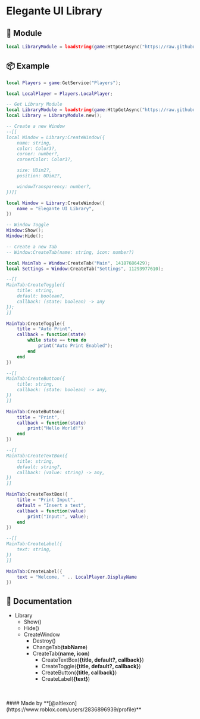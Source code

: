 # Elegante UI Library

## 📜 Module
```lua
local LibraryModule = loadstring(game:HttpGetAsync("https://raw.githubusercontent.com/AltLexon/Elegante-UI-Library/master/run.lua"))();
```

## 📦 Example
```lua
local Players = game:GetService("Players");

local LocalPlayer = Players.LocalPlayer;

-- Get Library Module
local LibraryModule = loadstring(game:HttpGetAsync("https://raw.githubusercontent.com/AltLexon/Elegante-UI-Library/master/run.lua"))();
local Library = LibraryModule.new();

-- Create a new Window
--[[
local Window = Library:CreateWindow({
    name: string,
    color: Color3?,
    corner: number?,
    cornerColor: Color3?,

    size: UDim2?,
    position: UDim2?,

    windowTransparency: number?,
})]]

local Window = Library:CreateWindow({
    name = "Elegante UI Library",
})

-- Window Toggle
Window:Show();
Window:Hide();

-- Create a new Tab
-- Window:CreateTab(name: string, icon: number?)

local MainTab = Window:CreateTab("Main", 14187686429);
local Settings = Window:CreateTab("Settings", 11293977610);

--[[
MainTab:CreateToggle({
    title: string,
    default: boolean?,
    callback: (state: boolean) -> any
});
]]

MainTab:CreateToggle({
    title = "Auto Print",
    callback = function(state)
        while state == true do
            print("Auto Print Enabled");
        end
    end
})

--[[
MainTab:CreateButton({
    title: string,
    callback: (state: boolean) -> any,
})
]]

MainTab:CreateButton({
    title = "Print",
    callback = function(state)
        print("Hello World!")
    end
})

--[[
MainTab:CreateTextBox({
    title: string,
    default: string?,
    callback: (value: string) -> any,
})
]]

MainTab:CreateTextBox({
    title = "Print Input",
    default = "Insert a text",
    callback = function(value)
        print("Input:", value);
    end
})

--[[
MainTab:CreateLabel({
    text: string,
})
]]

MainTab:CreateLabel({
    text = "Welcome, " .. LocalPlayer.DisplayName
})
```

## 📃 Documentation
* Library
    * Show()
    * Hide()
    * CreateWindow
        * Destroy()
        * ChangeTab(**tabName**)
        * CreateTab(**name, icon**)
            * CreateTextBox(**{title, default?, callback}**)
            * CreateToggle(**{title, default?, callback}**)
            * CreateButton(**{title, callback}**)
            * CreateLabel(**{text}**)
<br>
<br>
#### Made by **[@altlexon](https://www.roblox.com/users/2836896939/profile)**